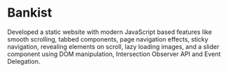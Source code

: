# Bankist

Developed a static website with modern JavaScript based features like smooth scrolling, tabbed components, page navigation effects, sticky navigation, revealing elements on scroll, lazy loading images, and a slider component using DOM manipulation, Intersection Observer API and Event Delegation.
